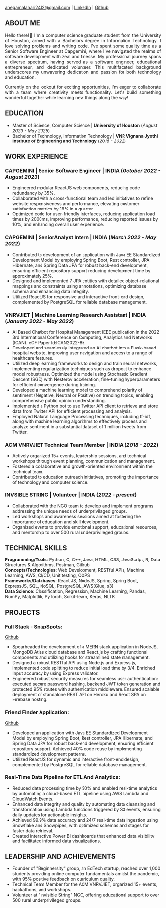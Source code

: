 anegamalahari2412@gmail.com | [LinkedIn](https://www.linkedin.com/in/lahari-anegama-a9a583192/) | [Github](https://github.com/laharianegama)

## ABOUT ME
<p style='text-align: justify;'> Hello there!👋 I'm a computer science graduate student from the University of Houston, armed with a Bachelors degree in Information Technology. I love solving problems and writing code. I've spent some quality time as a Senior Software Engineer at Capgemini, where I've navigated the realms of software development with zeal and finesse.  My professional journey spans a diverse spectrum, having served as a software engineer, educational entrepreneur, and dedicated volunteer. This multifaceted background underscores my unwavering dedication and passion for both technology and education.</p>

<p style='text-align: justify;'> Currently on the lookout for exciting opportunities, I'm eager to collaborate with a team where creativity meets functionality. Let's build something wonderful together while learning new things along the way! </p>


## EDUCATION
 - Master of Science, Computer Science  | **University of Houston** (_August 2023 - May 2025_)			       		
 - Bachelor of Technology, Information Technology	| **VNR Vignana Jyothi Institute of Engineering and Technology** (_2018 - 2022_)

## WORK EXPERIENCE
### CAPGEMINI | Senior Software Engineer | INDIA (_October 2022 - August 2023_)
 - Engineered modular ReactJS web components, reducing code redundancy by 35%.
 - Collaborated with a cross-functional team and led initiatives to refine website responsiveness and performance,
elevating customer satisfaction metrics by 18% in a quarter.
 - Optimized code for user-friendly interfaces, reducing application load times by 2000ms, improving performance,
reducing reported issues by 10%, and enhancing overall user experience.

### CAPGEMINI | SeniorAnalyst Intern | INDIA (_March 2022 - May 2022_)
- Contributed to development of an application with Java EE Standardized Development Model by employing Spring
Boot, Rest controller, JPA Hibernate, and Spring Data JPA for robust back-end development, ensuring efficient
repository support reducing development time by approximately 25%.
- Designed and implemented 7 JPA entities with detailed object-relational mappings and constraints using
annotations, optimizing database schema and enhancing data integrity.
- Utilized ReactJS for responsive and interactive front-end design, complemented by PostgreSQL for reliable
database management.

### VNRVJIET | Machine Learning Research Assistant | INDIA (_January 2022 - May 2022_)
- AI Based Chatbot for Hospital Management IEEE publication in the 2022 3rd International Conference on Computing, Analytics and Networks (ICAN). eCF Paper Id:ICAN2022-85.
- Developed and seamlessly integrated an AI chatbot into a Flask-based hospital website, improving user navigation and access to a range of healthcare features.
- Utilized deep learning frameworks to design and train neural networks, implementing regularization techniques such as dropout to enhance model robustness. Optimized the model using Stochastic Gradient Descent (SGD) with Nesterov acceleration, fine-tuning hyperparameters for efficient convergence during training.
- Developed a machine learning model to comprehend polarity of sentiment (Negative, Neutral or Positive)  on trending topics, enabling comprehensive public opinion understanding.
- Implemented a Python bot to use Twitter API client to retrieve and store data from Twitter API for efficient processing and analysis.
- Employed Natural Language Processing techniques, including tf-idf, along with machine learning algorithms to effectively process and analyze sentiment in a substantial dataset of 1 million tweets from Twitter.

### ACM VNRVJIET Technical Team Member | INDIA (_2018 - 2022_)
 - Actively organized 15+ events, leadership sessions, and technical workshops through event planning, communication and management.
 - Fostered a collaborative and growth-oriented environment within the technical team.
 - Contributed to education outreach initiatives, promoting the importance of technology and computer science.

### INVSIBLE STRING | Volunteer | INDIA (_2022 - present_)
- Collaborated with the NGO team to develop and implement programs addressing the unique needs of underprivilaged groups.
- Led workshops and awareness sessions aimed at fostering the importance of education and skill development.
- Organized events to provide emotional support, educational resources, and mentorship to over 500 rural underprivileged groups.

## TECHNICAL SKILLS
**Programming/Tools**:  Python, C, C++, Java, HTML, CSS, JavaScript, R, Data Structures & Algorithms, Postman, Github <br>
**Concepts/Technologies**: Web Development, RESTful APIs, Machine Learning, AWS, CI/CD, Unit testing, OOPS <br>
**Frameworks/Databases**:  React JS, NodeJS, Spring, Spring Boot, ExpressJS, SQL, NoSQL, PostgreSQL, AWS(Glue, s3) <br>
**Data Science**: Classification, Regression, Machine Learning, Pandas, NumPy, Matplotlib, PyTorch, Scikit-learn, Keras, NLTK<br>

## PROJECTS
### Full Stack - SnapSpots:
[Github](https://github.com/laharianegama/MERNAPPLICATION)
- Spearheaded the development of a MERN stack application in NodeJS, MongoDB Atlas cloud database and React.js by crafting functional components and utilizing hooks for streamlined state management.
- Designed a robust RESTful API using Node.js and Express.js, implemented code splitting to reduce initial load time by 3/4. Enriched Input accuracy by using Express validator.
-	Engineered robust security measures for seamless user authentication: executed secure password hashing, backend JWT token generation and protected 95% routes with authentication middleware. Ensured scalable deployment of standalone REST API on Heroku and React SPA on Firebase hosting.

### Friend Finder Application:
[Github](https://github.com/laharianegama/friendfinder)
- Developed an application with Java EE Standardized Development Model by employing Spring Boot, Rest controller, JPA Hibernate, and Spring Data JPA for robust back-end development, ensuring efficient repository support. Achieved 40% code reuse by implementing standardized development patterns.
- Utilized ReactJS for dynamic and interactive front-end design, complemented by PostgreSQL for reliable database management.

### Real-Time Data Pipeline for ETL And Analytics:
- Reduced data processing time by 50% and enabled real-time analytics by automating a cloud-based ETL pipeline using
AWS Lambda and CloudWatch Events.
- Enhanced data integrity and quality by automating data cleansing and transformation using Lambda functions
triggered by S3 events, ensuring daily updates for actionable insights.
- Achieved 99.9% data accuracy and 24/7 real-time data ingestion using Snowflake and Snowpipes, with optimized
schemas and stages for faster data retrieval.
- Created interactive Power BI dashboards that enhanced data visibility and facilitated informed data visualizations.

## LEADERSHIP AND ACHIEVEMENTS 
- Founder of "Beginnersity" group, an EdTech startup, reached over 1,000 students providing online computer fundamentals amidst the pandemic, with 95% positive feedback on curriculum quality.
- Technical Team Member for the ACM VNRVJIET, organized 15+ events, hackathons, and workshops.
- Volunteer at "Invisible String" NGO, offering educational support to over 500 rural underprivileged groups. 






